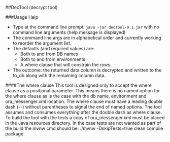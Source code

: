 ##DecTool (decrypt tool)

###Usage Help
* Type at the command line prompt: `java -jar dectool-0.1.jar`
with no command line arguments (help message is displayed)
* The command line args are in alphabetical order and currently working to reorder the argument list.
* The defaults (and required values) are:
  * Both to and from DB names
  * Both to and from environments
  * A where clause that will constrain the rows
 * The outcome: the returned data column is decrypted and written to the to_db along with the remaining column data.
 
 ####The where clause
 This tool is designed only to accept the where clause as a positional parameter.
 This means there is no named option for the where clause as is the case with the db name, environment and ora_messenger.xml location.
 The where clause must have a leading double dash (--) without parentheses to signal the end of named options.
 The tool assumes and consumes everything after the double dash as where clause.
 To build the tool with the tests a copy of ora_messenger.xml must be placed in the Java resources directory.
 In the case tests are not wanted as part of the build the mvnw cmd should be:
 ./mvnw -DskipTests=true clean compile package.